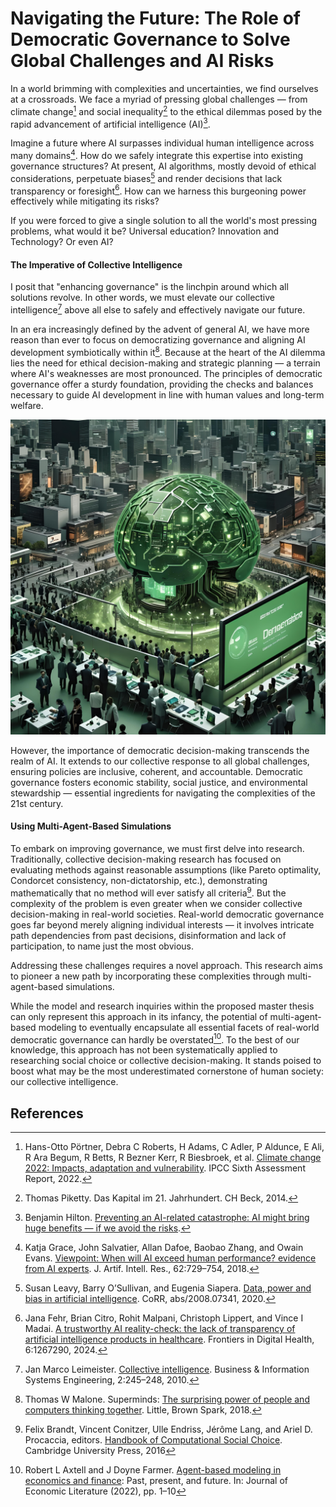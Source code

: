 # Navigating the Future: The Role of Democratic Governance to Solve Global Challenges and AI Risks

In a world brimming with complexities and uncertainties, we find ourselves at a crossroads. 
We face a myriad of pressing global challenges — from climate change[^9] and social inequality[^8] 
to the ethical dilemmas posed by the rapid advancement of artificial intelligence (AI)[^4].

Imagine a future where AI surpasses individual human intelligence across many domains[^3].
How do we safely integrate this expertise into existing governance structures?
At present, AI algorithms, mostly devoid of ethical considerations, perpetuate biases[^5] and render decisions 
that lack transparency or foresight[^2]. 
How can we harness this burgeoning power effectively while mitigating its risks?

If you were forced to give a single solution to all the world's most pressing problems, what would it be?
Universal education? Innovation and Technology? Or even AI?

#### The Imperative of Collective Intelligence

I posit that "enhancing governance" is the linchpin around which all solutions revolve. 
In other words, we must elevate our collective intelligence[^6] above all else 
to safely and effectively navigate our future.

In an era increasingly defined by the advent of general AI, 
we have more reason than ever to focus on democratizing governance 
and aligning AI development symbiotically within it[^7].
Because at the heart of the AI dilemma lies the need for ethical decision-making and strategic planning — a terrain 
where AI's weaknesses are most pronounced. The principles of democratic governance offer a sturdy foundation, 
providing the checks and balances necessary to guide AI development in line with human values and long-term welfare.

![cover.jpg](images%2Fcover.jpg)

However, the importance of democratic decision-making transcends the realm of AI. 
It extends to our collective response to all global challenges, ensuring policies are inclusive, 
coherent, and accountable. Democratic governance fosters economic stability, social justice, and 
environmental stewardship — essential ingredients for navigating the complexities of the 21st century.

#### Using Multi-Agent-Based Simulations

To embark on improving governance, we must first delve into research. 
Traditionally, collective decision-making research has focused 
on evaluating methods against reasonable assumptions (like Pareto optimality, Condorcet consistency, 
non-dictatorship, etc.), demonstrating mathematically that no method will ever satisfy all criteria[^1]. 
But the complexity of the problem is even greater when we consider collective decision-making in real-world societies.
Real-world democratic governance goes far beyond merely aligning individual interests — it involves intricate 
path dependencies from past decisions, disinformation and lack of participation, to name just the most obvious.

Addressing these challenges requires a novel approach. 
This research aims to pioneer a new path by incorporating these complexities through multi-agent-based simulations.

While the model and research inquiries within the proposed master thesis 
can only represent this approach in its infancy, the potential of multi-agent-based modeling 
to eventually encapsulate all essential facets of real-world democratic governance can hardly be overstated[^10].
To the best of our knowledge, this approach has not been systematically applied to researching social choice 
or collective decision-making.
It stands poised to boost what may be the most underestimated cornerstone of human society:
our collective intelligence.


## References

[^1]: Felix Brandt, Vincent Conitzer, Ulle Endriss, Jérôme Lang, and Ariel D. Procaccia, editors. [Handbook of Computational Social Choice](http://dx.doi.org/10.1017/CBO9781107446984). Cambridge University Press, 2016

[^2]: Jana Fehr, Brian Citro, Rohit Malpani, Christoph Lippert, and Vince I Madai. [A trustworthy AI reality-check: the lack of transparency of artificial intelligence products in healthcare](https://www.frontiersin.org/journals/digital-health/articles/10.3389/fdgth.2024.1267290/full). Frontiers in Digital Health, 6:1267290, 2024. 

[^3]: Katja Grace, John Salvatier, Allan Dafoe, Baobao Zhang, and Owain Evans. [Viewpoint: When will AI exceed human performance? evidence from AI experts](https://jair.org/index.php/jair/article/view/11222). J. Artif. Intell. Res., 62:729–754, 2018.

[^4]: Benjamin Hilton. [Preventing an AI-related catastrophe: AI might bring huge benefits — if we avoid the risks](https://80000hours.org/problem-profiles/artificial-intelligence/).

[^5]: Susan Leavy, Barry O’Sullivan, and Eugenia Siapera. [Data, power and bias in artificial intelligence](https://arxiv.org/abs/2008.07341). CoRR, abs/2008.07341, 2020.

[^6]: Jan Marco Leimeister. [Collective intelligence](https://link.springer.com/article/10.1007/s12599-010-0114-8). Business & Information Systems Engineering, 2:245–248, 2010.

[^7]: Thomas W Malone. Superminds: [The surprising power of people and computers thinking together](https://cci.mit.edu/superminds-by-thomas-w-malone/). Little, Brown Spark, 2018.

[^8]: Thomas Piketty. Das Kapital im 21. Jahrhundert. CH Beck, 2014.

[^9]: Hans-Otto Pörtner, Debra C Roberts, H Adams, C Adler, P Aldunce, E Ali, R Ara Begum, R Betts, R Bezner Kerr, R Biesbroek, et al. [Climate change 2022: Impacts, adaptation and vulnerability](https://hal.science/hal-03774939/document). IPCC Sixth Assessment Report, 2022.

[^10]: Robert L Axtell and J Doyne Farmer. [Agent-based modeling in economics and finance](https://oms-inet.files.svdcdn.com/production/files/JEL-v2.0.pdf): Past, present, and future. In: Journal of Economic Literature (2022), pp. 1–10